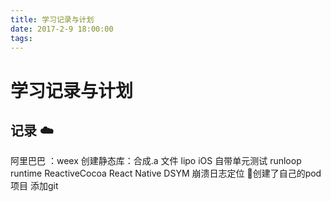 ```yaml
---
title: 学习记录与计划
date: 2017-2-9 18:00:00
tags:
---
```


# 学习记录与计划

## 记录 ☁️
阿里巴巴 ：weex
创建静态库：合成.a  文件 lipo
iOS 自带单元测试
runloop
runtime
ReactiveCocoa 
React Native
DSYM 崩溃日志定位
创建了自己的pod项目
添加git
